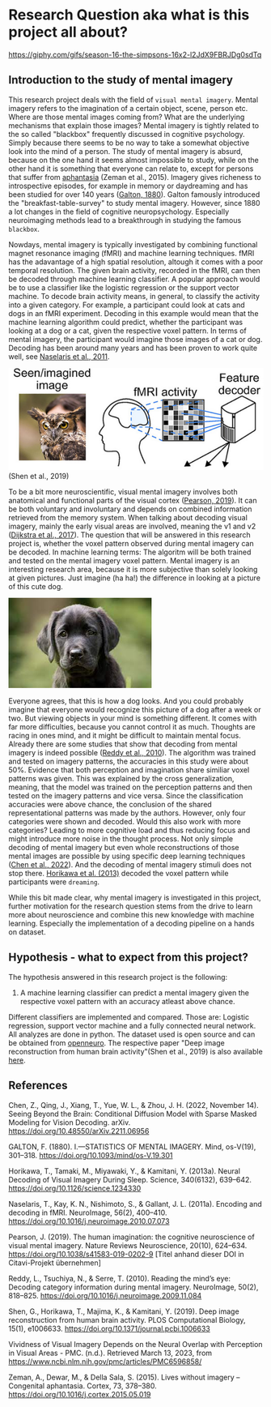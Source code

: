 # Research Question aka what is this project all about?

https://giphy.com/gifs/season-16-the-simpsons-16x2-l2JdX9FBRJDg0sdTq

## Introduction to the study of mental imagery
This research project deals with the field of `visual mental imagery`. Mental imagery refers to the imagination of a certain object, scene, person etc.
Where are those mental images coming from? What are the underlying mechanisms that explain those images? Mental imagery is tightly related to the so called "blackbox" frequently discussed in cognitive psychology. Simply because there seems to be no way to take a somewhat objective look into the mind of a person. The study of mental imagery is absurd, because on the one hand it seems almost impossible to study, while on the other hand it is something that everyone can relate to, except for persons that suffer from [aphantasia](https://www.sciencedirect.com/science/article/pii/S0010945215001781?casa_token=Ad1leUlQgA8AAAAA:T5iGAVnFXdtLwX9kdoluttOZwwCVPHEGN0NrlxYOiyWtzOOVDQ3HHcK8_EnaYjgtv7oOMs_q5g) (Zeman et al., 2015). Imagery gives richeness to introspective episodes, for example in memory or daydreaming and has been studied for over 140 years ([Galton, 1880](https://academic.oup.com/mind/article-abstract/os-V/19/301/2848572?redirectedFrom=fulltext&login=false)). Galton famously introduced the "breakfast-table-survey" to study mental imagery. However, since 1880 a lot changes in the field of cognitive neuropsychology. Especially neuroimaging methods lead to a breakthrough in studying the famous `blackbox`.

Nowdays, mental imagery is typically investigated by combining functional magnet resonance imaging (fMRI) and machine learning techniques. fMRI has the adavantage of a high spatial resolution, altough it comes with a poor temporal resolution. The given brain activity, recorded in the fMRI, can then be decoded through machine learning classifier. A popular approach would be to use a classifier like the logistic regression or the support vector machine. To decode brain activity means, in general, to classify the activity into a given category. For example, a participant could look at cats and dogs in an fMRI experiment. Decoding in this example would mean that the machine learning algorithm could predict, whether the participant was looking at a dog or a cat, given the respective voxel pattern. In terms of mental imagery, the participant would imagine those images of a cat or dog. Decoding has been around many years and has been proven to work quite well, see [Naselaris et al., 2011](https://www.sciencedirect.com/science/article/pii/S1053811910010657?casa_token=1Uey6U2ByjwAAAAA:6qHcdw5hdNlKg6e-WymuGXcqPSg2zu648D_dCGAQNe5DEtIpaQp4h8DE-EdaCCbLw8DVA-uE9A).

![decoding](decoding.png)
(Shen et al., 2019)

To be a bit more neuroscientific, visual mental imagery involves both anatomical and functional parts of the visual cortex ([Pearson, 2019](https://www.nature.com/articles/s41583-019-0202-9)). It can be both voluntary and involuntary and depends on combined information retrieved from the memory system. When talking about decoding visual imagery, mainly the early visual areas are involved, meaning the v1 and v2 ([Dijkstra et al., 2017](https://www.ncbi.nlm.nih.gov/pmc/articles/PMC6596858/)).
The question that will be answered in this research project is, whether the voxel pattern observed during mental imagery can be decoded. In machine learning terms: The algoritm will be both trained and tested on the mental imagery voxel pattern. Mental imagery is an interesting research area, because it is more subjective than solely looking at given pictures. Just imagine (ha ha!) the difference in looking at a picture of this cute dog.

![dog](dog.png) 

Everyone agrees, that this is how a dog looks. And you could probably imagine that everyone would recognize this picture of a dog after a week or two. But viewing objects in your mind is something different. It comes with far more difficulties, because you cannot control it as much. Thoughts are racing in ones mind, and it might be difficult to maintain mental focus. Already there are some studies that show that decoding from mental imagery is indeed possible ([Reddy et al., 2010](https://www.sciencedirect.com/science/article/pii/S1053811909012701?casa_token=lw6pq-cpWKwAAAAA:PAew2-UYG3rEqa4fU-dgZM3QuAq-JcgEE-_BLwpbfly0ewSrnT9nS7E05KAek0LKB8mOQxI0JQ)). The algorithm was trained and tested on imagery patterns, the accuracies in this study were about 50%. Evidence that both perception and imagination share similiar voxel patterns was given. This was explained by the cross generalization, meaning, that the model was trained on the perception patterns and then tested on the imagery patterns and vice versa. Since the classification accuracies were above chance, the conclusion of the shared representational patterns was made by the authors. However, only four categories were shown and decoded. Would this also work with more categories? Leading to more cognitive load and thus reducing focus and might introduce more noise in the thought process.
Not only simple decoding of mental imagery but even whole reconstructions of those mental images are possible by using specific deep learning techniques ([Chen et al., 2022](https://arxiv.org/pdf/2211.06956.pdf)).
And the decoding of mental imagery stimuli does not stop there. [Horikawa et al. (2013)](https://www.science.org/doi/full/10.1126/science.1234330?casa_token=x-N93ozNsmMAAAAA:mHZIE6_913NkownqRAYvkZYEw6b9OYljipJq0ZWUW1hgTnZHaUjS1unafPOJskeIde_BXFZGpaOvWg) decoded the voxel pattern while participants were `dreaming`.

While this bit made clear, why mental imagery is investigated in this project, further motivation for the research question stems from the drive to learn more about neuroscience and combine this new knowledge with machine learning. Especially the implementation of a decoding pipeline on a hands on dataset.

## Hypothesis - what to expect from this project?
The hypothesis answered in this research project is the following:
1. A machine learning classifier can predict a mental imagery given the respective voxel pattern with an accuracy atleast above chance.

Different classifiers are implemented and compared. Those are: Logistic regression, support vector machine and a fully connected neural network. All analyzes are done in python.
The dataset used is open source and can be obtained from [openneuro](https://openneuro.org/datasets/ds001506/versions/1.3.1). The respective paper "Deep image reconstruction from human brain activity"(Shen et al., 2019) is also available [here](https://journals.plos.org/ploscompbiol/article?id=10.1371/journal.pcbi.1006633).


## References

 Chen, Z., Qing, J., Xiang, T., Yue, W. L., & Zhou, J. H. (2022, November 14). Seeing Beyond the Brain: Conditional Diffusion Model with Sparse Masked Modeling for Vision Decoding. arXiv. https://doi.org/10.48550/arXiv.2211.06956 

 GALTON, F. (1880). I.—STATISTICS OF MENTAL IMAGERY. Mind, os-V(19), 301–318. https://doi.org/10.1093/mind/os-V.19.301  

 Horikawa, T., Tamaki, M., Miyawaki, Y., & Kamitani, Y. (2013a). Neural Decoding of Visual Imagery During Sleep. Science, 340(6132), 639–642. https://doi.org/10.1126/science.1234330

 Naselaris, T., Kay, K. N., Nishimoto, S., & Gallant, J. L. (2011a). Encoding and decoding in fMRI. NeuroImage, 56(2), 400–410. https://doi.org/10.1016/j.neuroimage.2010.07.073 

 Pearson, J. (2019). The human imagination: the cognitive neuroscience of visual mental imagery. Nature Reviews Neuroscience, 20(10), 624–634. https://doi.org/10.1038/s41583-019-0202-9 [Titel anhand dieser DOI in Citavi-Projekt übernehmen] 

 Reddy, L., Tsuchiya, N., & Serre, T. (2010). Reading the mind’s eye: Decoding category information during mental imagery. NeuroImage, 50(2), 818–825. https://doi.org/10.1016/j.neuroimage.2009.11.084 

 Shen, G., Horikawa, T., Majima, K., & Kamitani, Y. (2019). Deep image reconstruction from human brain activity. PLOS Computational Biology, 15(1), e1006633. https://doi.org/10.1371/journal.pcbi.1006633

 Vividness of Visual Imagery Depends on the Neural Overlap with Perception in Visual Areas - PMC. (n.d.). Retrieved March 13, 2023, from https://www.ncbi.nlm.nih.gov/pmc/articles/PMC6596858/ 

 Zeman, A., Dewar, M., & Della Sala, S. (2015). Lives without imagery – Congenital aphantasia. Cortex, 73, 378–380. https://doi.org/10.1016/j.cortex.2015.05.019


